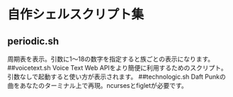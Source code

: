 # 自作シェルスクリプト集
## periodic.sh
周期表を表示。引数に1～18の数字を指定すると族ごとの表示になります。
##voicetext.sh
Voice Text Web APIをより簡便に利用するためのスクリプト。引数なしで起動すると使い方が表示されます。
##technologic.sh
Daft Punkの曲をあなたのターミナル上で再現。ncursesとfigletが必要です。
